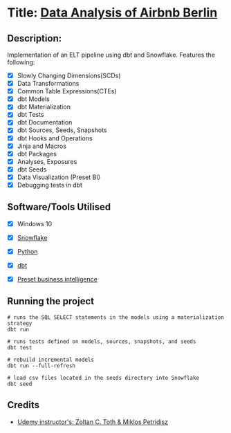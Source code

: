 # Title: [Data Analysis of Airbnb Berlin](http://insideairbnb.com/berlin/)


## Description: 
Implementation of an ELT pipeline using dbt and Snowflake. Features the following:
- [x] Slowly Changing Dimensions(SCDs)
- [x] Data Transformations
- [x] Common Table Expressions(CTEs)
- [x] dbt Models
- [x] dbt Materialization
- [x] dbt Tests
- [x] dbt Documentation
- [x] dbt Sources, Seeds, Snapshots
- [x] dbt Hooks and Operations
- [x] Jinja and Macros
- [x] dbt Packages
- [x] Analyses, Exposures
- [x] dbt Seeds
- [x] Data Visualization (Preset BI)
- [x] Debugging tests in dbt

## Software/Tools Utilised
- [x] Windows 10
- [x] [Snowflake](https://www.snowflake.com/login/)
- [x] [Python](https://www.python.org/downloads/release/python-3913/)
- [x] [dbt](https://docs.getdbt.com/)
- [x] [Preset business intelligence](https://preset.io/use-cases/internal-bi/)


## Running the project
```
# runs the SQL SELECT statements in the models using a materialization strategy
dbt run

# runs tests defined on models, sources, snapshots, and seeds
dbt test

# rebuild incremental models
dbt run --full-refresh

# load csv files located in the seeds directory into Snowflake
dbt seed
```


## Credits 
* [Udemy instructor's: Zoltan C. Toth & Miklos Petridisz](https://www.udemy.com/course/complete-dbt-data-build-tool-bootcamp-zero-to-hero-learn-dbt/?referralCode=659B6722C93EF4096D11)
